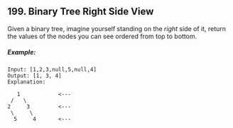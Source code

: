 ## 199. Binary Tree Right Side View

Given a binary tree, imagine yourself standing on the *right* side of it, return the values of the nodes you can see ordered from top to bottom.

##### Example:
```
Input: [1,2,3,null,5,null,4]
Output: [1, 3, 4]
Explanation:

   1            <---
 /   \
2     3         <---
 \     \
  5     4       <---
```